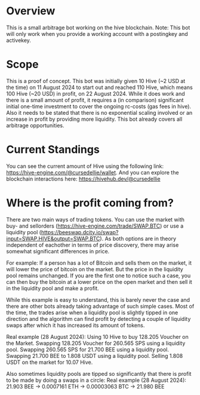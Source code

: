 # Overview
This is a small arbitrage bot working on the hive blockchain. Note: This bot will only work when you provide a working account with a postingkey and activekey.
# Scope
This is a proof of concept. This bot was initially given 10 Hive (~2 USD at the time) on 11 August 2024 to start out and reached 110 Hive, which means 100 Hive (~20 USD) in profit, on 22 August 2024. While it does work and there is a small amount of profit, it requires a (in comparison) significant initial one-time investment to cover the ongoing rc-costs (gas fees in hive). Also it needs to be stated that there is no exponential scaling involved or an increase in profit by providing more liquidity. This bot already covers all arbitrage opportunities.
# Current Standings
You can see the current amount of Hive using the following link: https://hive-engine.com/@cursedellie/wallet.
And you can explore the blockchain interactions here: https://hivehub.dev/@cursedellie
# Where is the profit coming from?
There are two main ways of trading tokens. You can use the market with buy- and sellorders (https://hive-engine.com/trade/SWAP.BTC) or use a liquidity pool (https://beeswap.dcity.io/swap?input=SWAP.HIVE&output=SWAP.BTC). As both options are in theory independent of eachother in terms of price discovery, there may arise somewhat significant differences in price.

For example: If a person has a lot of Bitcoin and sells them on the market, it will lower the price of bitcoin on the market. But the price in the liquidity pool remains unchanged. If you are the first one to notice such a case, you can then buy the bitcoin at a lower price on the open market and then sell it in the liquidity pool and make a profit.

While this example is easy to understand, this is barely never the case and there are other bots already taking advantage of such simple cases. Most of the time, the trades arise when a liquidity pool is slightly tipped in one direction and the algorithm can find profit by detecting a couple of liquidity swaps after which it has increased its amount of tokens.

Real example (28 August 2024): Using 10 Hive to buy 128.205 Voucher on the Market. Swapping 128.205 Voucher for 260.565 SPS using a liquidity pool. Swapping 260.565 SPS for 21.700 BEE using a liquidity pool. Swapping 21.700 BEE to 1.808 USDT using a liquidity pool. Selling 1.808 USDT on the market for 10.07 Hive.

Also sometimes liquidity pools are tipped so significantly that there is profit to be made by doing a swaps in a circle: Real example (28 August 2024):
21.903 BEE -> 0.0007161 ETH -> 0.00003063 BTC -> 21.980 BEE

